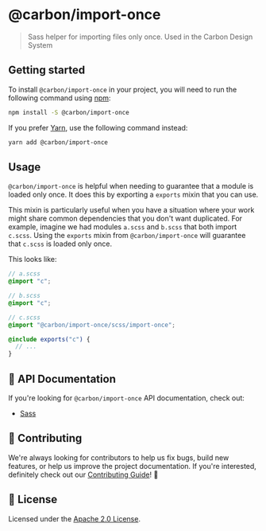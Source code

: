 # @carbon/import-once

> Sass helper for importing files only once. Used in the Carbon Design System

## Getting started

To install `@carbon/import-once` in your project, you will need to run the following command using [npm](https://www.npmjs.com/):

```bash
npm install -S @carbon/import-once
```

If you prefer [Yarn](https://yarnpkg.com/en/), use the following command
instead:

```bash
yarn add @carbon/import-once
```

## Usage

`@carbon/import-once` is helpful when needing to guarantee that a module is
loaded only once. It does this by exporting a `exports` mixin that you can use.

This mixin is particularly useful when you have a situation where your work
might share common dependencies that you don't want duplicated. For example,
imagine we had modules `a.scss` and `b.scss` that both import `c.scss`. Using
the `exports` mixin from `@carbon/import-once` will guarantee that `c.scss` is
loaded only once.

This looks like:

```scss
// a.scss
@import "c";

// b.scss
@import "c";

// c.scss
@import "@carbon/import-once/scss/import-once";

@include exports("c") {
  // ...
}
```

## 📖 API Documentation

If you're looking for `@carbon/import-once` API documentation, check out:

- [Sass](./docs/sass.md)

## 🙌 Contributing

We're always looking for contributors to help us fix bugs, build new features, or help us improve the project documentation. If you're interested, definitely check out our [Contributing Guide](/.github/CONTRIBUTING.md)! 👀

## 📝 License

Licensed under the [Apache 2.0 License](/LICENSE).
